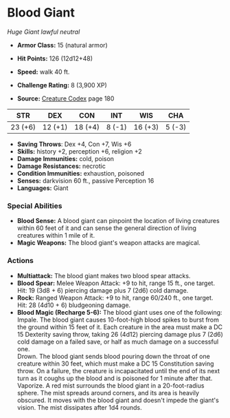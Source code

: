 # Blood Giant

*Huge* *Giant* *lawful neutral*

- **Armor Class:** 15 (natural armor)
- **Hit Points:** 126 (12d12+48)
- **Speed:** walk 40 ft.

- **Challenge Rating:** 8 (3,900 XP)
- **Source:** [Creature Codex](https://koboldpress.com/kpstore/product/creature-codex-for-5th-edition-dnd) page 180

| STR | DEX | CON | INT | WIS | CHA |
| --- | --- | --- | --- | --- | --- |
| 23 (+6) | 12 (+1) | 18 (+4) | 8 (-1) | 16 (+3) | 5 (-3) |

- **Saving Throws**: Dex +4, Con +7, Wis +6
- **Skills:** history +2, perception +6, religion +2
- **Damage Immunities:** cold, poison
- **Damage Resistances:** necrotic
- **Condition Immunities:** exhaustion, poisoned
- **Senses:** darkvision 60 ft., passive Perception 16
- **Languages:** Giant

### Special Abilities

- **Blood Sense:** A blood giant can pinpoint the location of living creatures within 60 feet of it and can sense the general direction of living creatures within 1 mile of it.
- **Magic Weapons:** The blood giant's weapon attacks are magical.

### Actions

- **Multiattack:** The blood giant makes two blood spear attacks.
- **Blood Spear:** Melee Weapon Attack: +9 to hit, range 15 ft., one target. Hit: 19 (3d8 + 6) piercing damage plus 7 (2d6) cold damage.
- **Rock:** Ranged Weapon Attack: +9 to hit, range 60/240 ft., one target. Hit: 28 (4d10 + 6) bludgeoning damage.
- **Blood Magic (Recharge 5-6):** The blood giant uses one of the following:<br>Impale. The blood giant causes 10-foot-high blood spikes to burst from the ground within 15 feet of it. Each creature in the area must make a DC 15 Dexterity saving throw, taking 26 (4d12) piercing damage plus 7 (2d6) cold damage on a failed save, or half as much damage on a successful one.<br>Drown. The blood giant sends blood pouring down the throat of one creature within 30 feet, which must make a DC 15 Constitution saving throw. On a failure, the creature is incapacitated until the end of its next turn as it coughs up the blood and is poisoned for 1 minute after that.<br>Vaporize. A red mist surrounds the blood giant in a 20-foot-radius sphere. The mist spreads around corners, and its area is heavily obscured. It moves with the blood giant and doesn't impede the giant's vision. The mist dissipates after 1d4 rounds.


